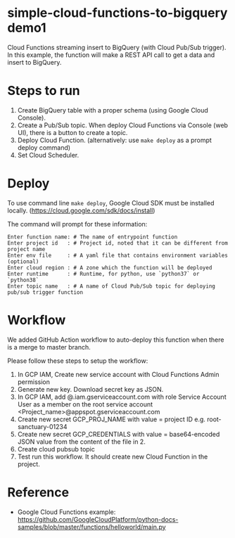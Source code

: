 # simple-cloud-functions-to-bigquery demo1 
Cloud Functions streaming insert to BigQuery (with Cloud Pub/Sub trigger). In this example, the function will make a REST API call to get a data and insert to BigQuery.

# Steps to run
1. Create BigQuery table with a proper schema (using Google Cloud Console).
2. Create a Pub/Sub topic. When deploy Cloud Functions via Console (web UI), there is a button to create a topic.
3. Deploy Cloud Function. (alternatively: use `make deploy` as a prompt deploy command)
4. Set Cloud Scheduler.

# Deploy
To use command line `make deploy`, Google Cloud SDK must be installed locally. (https://cloud.google.com/sdk/docs/install)

The command will prompt for these information:
```
Enter function name: # The name of entrypoint function
Enter project id   : # Project id, noted that it can be different from project name
Enter env file     : # A yaml file that contains environment variables (optional)
Enter cloud region : # A zone which the function will be deployed 
Enter runtime      : # Runtime, for python, use `python37` or `python38`
Enter topic name   : # A name of Cloud Pub/Sub topic for deploying pub/sub trigger function
```

# Workflow
We added GitHub Action workflow to auto-deploy this function when there is a merge to master branch.

Please follow these steps to setup the workflow:
1. In GCP IAM, Create new service account with Cloud Functions Admin permission
2. Generate new key. Download secret key as JSON.
3. In GCP IAM, add @.iam.gserviceaccount.com with role Service Account User as a member on the root service account <Project_name>@appspot.gserviceaccount.com
4. Create new secret GCP_PROJ_NAME with value = project ID e.g. root-sanctuary-01234
5. Create new secret GCP_CREDENTIALS with value = base64-encoded JSON value from the content of the file in 2.
6. Create cloud pubsub topic 
7. Test run this workflow. It should create new Cloud Function in the project.

# Reference
- Google Cloud Functions example: https://github.com/GoogleCloudPlatform/python-docs-samples/blob/master/functions/helloworld/main.py
